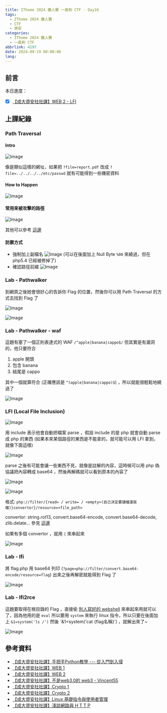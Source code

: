 ```yaml
---
title: IThome 2024 鐵人賽 一直刷 CTF - Day16
tags:
  - IThome 2024 鐵人賽
  - CTF
  - 資安
categories:
  - IThome 2024 鐵人賽
  - 一直刷 CTF
abbrlink: 4197
date: 2024-09-19 00:00:00
lang:
---
```


## 前言

本日進度：

- [x] [【成大資安社社課】WEB 2 - LFI](https://youtu.be/PqydmB-IoYc?list=PLFFwfkaPB2mra818QJIiPJtXFShdndl9z)

<!--more-->

## 上課紀錄

### Path Traversal

#### Intro

![Image](https://i.imgur.com/GRT0MaA.png)

像是類似這樣的網址，如果把 `?file=report.pdf` 改成 `?file=../../../../etc/passwd` 就有可能得到一些機密資料

#### How to Happen

![Image](https://i.imgur.com/mtm74QU.png)

#### 常用來被攻擊的路徑

![Image](https://i.imgur.com/VgXG75C.png)

其他可以參考 [這邊](https://github.com/w181496/Web-CTF-Cheatsheet?tab=readme-ov-file#lfi)

#### 防禦方式

- 強制加上副檔名
  ![Image](https://i.imgur.com/iXpCBr4.png)
  (可以在後面加上 Null Byte `%00` 來繞過，但在 php5.4 已經被修掉了)
- 確認路徑前綴
  ![Image](https://i.imgur.com/z5OgxhK.png)

### Lab - Pathwalker

到網頁之後她會很好心的告訴你 Flag 的位置，然後你可以用 Path Traversal 的方式去找到 Flag 了

![Image](https://i.imgur.com/lM6yIJV.png)

![Image](https://i.imgur.com/d2ASAL1.png)

### Lab - Pathwalker - waf

這題有塞了一個正則表達式的 WAF `/^apple|banana|cappo$/` 但其實是有漏洞的，他只要符合

1. apple 開頭
2. 包含 banana
3. 結尾是 cappo

其中一個就算符合 (正確應該是 `^(apple|banana|cappo)$`) ，所以就能很輕鬆地繞過了

![Image](https://i.imgur.com/rI3ylCf.png)

### LFI (Local File Inclusion)

![Image](https://i.imgur.com/qaQZYmG.png)

用 include 表示他會自動把檔案 parse ，假設 include 的是 php 就會自動 parse 成 php 的東西 (如果本來某個路徑的東西是不能拿的，就可能可以用 LFI 拿到，就像下面這樣)

![Image](https://i.imgur.com/7V5vLN7.png)

parse 之後有可能會讓一些東西不見，就像是註解的內容，這時候可以用 php 偽協議把內容轉成 base64 ，然後再解碼就可以看到原本的內容了

![Image](https://i.imgur.com/ZWrMmcI.png)

![Image](https://i.imgur.com/os8xiem.png)

格式: `php://filter/{read= / write= / <empty>(自己決定要讀檔還寫檔)}convertor}/resource=<file_path>`

convertor: string.rot13, convert.base64-encode, convert.base64-decode, zlib.delate... 參見 [這邊](https://www.php.net/manual/en/filters.php)

如果有多個 convertor ，就用 `|` 來串起來

![Image](https://i.imgur.com/nYetXGd.png)

### Lab - lfi

將 flag.php 用 base64 列印 (`?page=php://filter/convert.base64-encode/resource=flag`) 出來之後再解密就能得到 Flag 了

![Image](https://i.imgur.com/RzdCCsO.png)

### Lab - lfi2rce

這題要取得在根目錄的 Flag ，直接偷 [別人寫好的 webshell](https://github.com/wupco/PHP_INCLUDE_TO_SHELL_CHAR_DICT/blob/main/test.php) 來串起來用就可以了，因為他用的是 `eval` 所以要用 `system` 來執行 linux 指令，所以只要在後面加上 `&1=system('ls /')` 然後 `&1=system('cat {flag名稱}') ，就解出來了~

![Image](https://i.imgur.com/wD5XHyP.png)

## 參考資料

- [【成大資安社社課】手把手Python教學 --- 從入門到入侵](https://youtu.be/-cMOv9QudOk?list=PLFFwfkaPB2mra818QJIiPJtXFShdndl9z)
- [【成大資安社社課】WEB 1](https://youtu.be/N60VGmhfhy0?list=PLFFwfkaPB2mra818QJIiPJtXFShdndl9z)
- [【成大資安社社課】WEB 2](https://youtu.be/PqydmB-IoYc?list=PLFFwfkaPB2mra818QJIiPJtXFShdndl9z)
- [【成大資安社社課】不是web3.0的 web3 - Vincent55](https://youtu.be/xjnAnrfApJo?list=PLFFwfkaPB2mqsfIQvdoT6xc0CziXhmrEV)
- [【成大資安社社課】Crypto 1](https://youtu.be/nVXA9S9Y07M?list=PLFFwfkaPB2mra818QJIiPJtXFShdndl9z)
- [【成大資安社社課】Crypto 2](https://youtu.be/LtWiQxbMjwg?list=PLFFwfkaPB2mra818QJIiPJtXFShdndl9z)
- [【成大資安社社課】Linux 基礎指令與使用者管理](https://youtu.be/8WVrUqjBsRE?list=PLFFwfkaPB2mra818QJIiPJtXFShdndl9z)
- [【成大資安社社課】淺談網路與 H T T P](https://youtu.be/pNhHXhPkNcE?list=PLFFwfkaPB2mra818QJIiPJtXFShdndl9z)
